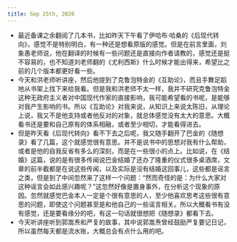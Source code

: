 ```yaml
---
title: Sep 25th, 2020
---
```


- 最近备课之余翻阅了几本书，比如昨天下午看了伊哈布·哈桑的《后现代转向》，感觉不是特别明白，有一种还是想看原版的感觉。但是在前言里面，刘象愚老师说，他在翻译的时候有一些问题还是直接向作者请教的，感觉还是挺不容易的，也不知道刘老师翻的《尤利西斯》什么时候才能出得来，希望比之前的几个版本都更好看一些。
- 今天和洪老师听讲座，然后他提到了克鲁泡特金的《互助论》，而且手舞足蹈地从书架上找下来给我看。但是我和洪老师不太一样，我并不研究克鲁泡特金这种无政府主义者对中国现代作家的直接影响，我可能希望看的书呢，是能够对我产生影响的书。所以《互助论》对我来说，从知识上来说太陈旧，从理论上说，我又不是他支持或者他反对的对象，就总体感觉没有太大的意思。大概看书还是要和自己原有的体系相融，或者至少相切，才能看得进去。
- 但是昨天看《后现代转向》看不下去之后呢，我又随手翻开了巴金的《随想录》看了几篇，这个就感觉很有意思。并不是说书中的思想对我有什么帮助，或者是他的自我反省有多么的深刻，而是在一些很小的点上。比如说，在《结婚》这篇，说的是有很多传闻说巴金结婚了还办了隆重的仪式很多桌酒席，文章的前半截都是在说这些传闻，以及实际是没有结婚这回事儿，这些都是谣言之类，但是到了中间忽然来了这样一个问题：“然而奇怪的是：为什么大家对这种谣言会如此感兴趣呢？”这忽然好像是置身事外，在分析这个现象的原因。忽然就感觉巴金本人一定是个很有意思的人，至少他喜欢思考这些很有意思的问题，即使这个问题甚至是和他自己的一些谣言相关。所以大概看书有没有感觉，还是要看缘分的吧，有这一句话就很想把《随想录》都看下去。
- 今天听讲座听到郭嵩焘和严复的故事，其中说郭嵩焘曾经鼓励严复要记日记，所以虽然每天都是流水账，大概总会有点什么用的吧。